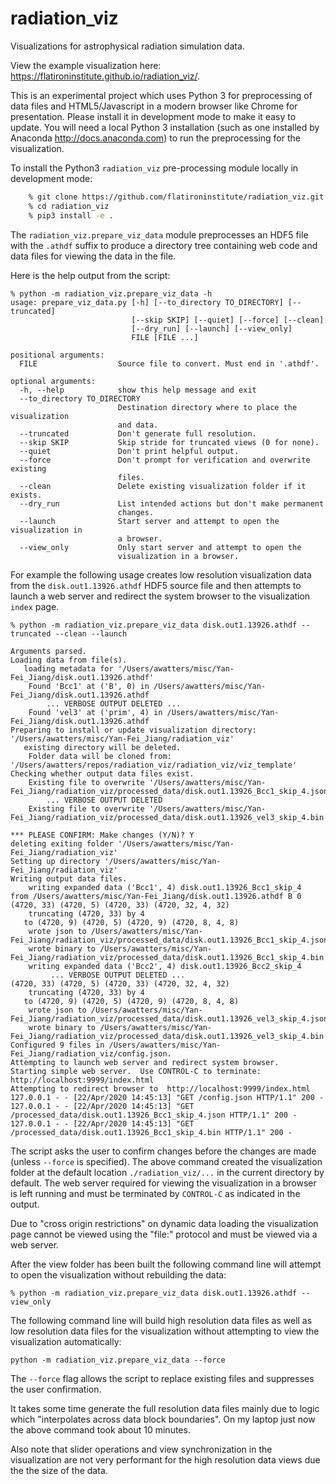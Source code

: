 # radiation_viz
Visualizations for astrophysical radiation simulation data.

View the example visualization here:
<a href="https://flatironinstitute.github.io/radiation_viz/">https://flatironinstitute.github.io/radiation_viz/</a>.

This is an experimental project which uses Python 3 for preprocessing of data files and HTML5/Javascript in a
modern browser like Chrome for presentation. Please install it in development mode to make it easy to update.
You will need a local Python 3 installation (such as one installed by Anaconda
http://docs.anaconda.com) to run the preprocessing for the visualization.

To install the Python3 `radiation_viz` pre-processing module locally in development mode:

```bash
    % git clone https://github.com/flatironinstitute/radiation_viz.git
    % cd radiation_viz
    % pip3 install -e .
```

The `radiation_viz.prepare_viz_data` module preprocesses an HDF5 file with the `.athdf` suffix
to produce a directory tree containing web code and data files for viewing the data in the file.

Here is the help output from the script:

```
% python -m radiation_viz.prepare_viz_data -h
usage: prepare_viz_data.py [-h] [--to_directory TO_DIRECTORY] [--truncated]
                           [--skip SKIP] [--quiet] [--force] [--clean]
                           [--dry_run] [--launch] [--view_only]
                           FILE [FILE ...]

positional arguments:
  FILE                  Source file to convert. Must end in '.athdf'.

optional arguments:
  -h, --help            show this help message and exit
  --to_directory TO_DIRECTORY
                        Destination directory where to place the visualization
                        and data.
  --truncated           Don't generate full resolution.
  --skip SKIP           Skip stride for truncated views (0 for none).
  --quiet               Don't print helpful output.
  --force               Don't prompt for verification and overwrite existing
                        files.
  --clean               Delete existing visualization folder if it exists.
  --dry_run             List intended actions but don't make permanent
                        changes.
  --launch              Start server and attempt to open the visualization in
                        a browser.
  --view_only           Only start server and attempt to open the
                        visualization in a browser.
```

For example the following usage creates low resolution visualization data
from the `disk.out1.13926.athdf` HDF5 source file
and then attempts to launch a web server and redirect the system browser to
the visualization `index` page.

```
% python -m radiation_viz.prepare_viz_data disk.out1.13926.athdf --truncated --clean --launch

Arguments parsed.
Loading data from file(s).
   loading metadata for '/Users/awatters/misc/Yan-Fei_Jiang/disk.out1.13926.athdf'
    Found 'Bcc1' at ('B', 0) in /Users/awatters/misc/Yan-Fei_Jiang/disk.out1.13926.athdf
        ... VERBOSE OUTPUT DELETED ...
    Found 'vel3' at ('prim', 4) in /Users/awatters/misc/Yan-Fei_Jiang/disk.out1.13926.athdf
Preparing to install or update visualization directory: '/Users/awatters/misc/Yan-Fei_Jiang/radiation_viz'
   existing directory will be deleted.
    Folder data will be cloned from: '/Users/awatters/repos/radiation_viz/radiation_viz/viz_template'
Checking whether output data files exist.
    Existing file to overwrite '/Users/awatters/misc/Yan-Fei_Jiang/radiation_viz/processed_data/disk.out1.13926_Bcc1_skip_4.json'
        ... VERBOSE OUTPUT DELETED
    Existing file to overwrite '/Users/awatters/misc/Yan-Fei_Jiang/radiation_viz/processed_data/disk.out1.13926_vel3_skip_4.bin'

*** PLEASE CONFIRM: Make changes (Y/N)? Y
deleting exiting folder '/Users/awatters/misc/Yan-Fei_Jiang/radiation_viz'
Setting up directory '/Users/awatters/misc/Yan-Fei_Jiang/radiation_viz'
Writing output data files.
    writing expanded data ('Bcc1', 4) disk.out1.13926_Bcc1_skip_4
from /Users/awatters/misc/Yan-Fei_Jiang/disk.out1.13926.athdf B 0
(4720, 33) (4720, 5) (4720, 33) (4720, 32, 4, 32)
    truncating (4720, 33) by 4
   to (4720, 9) (4720, 5) (4720, 9) (4720, 8, 4, 8)
    wrote json to /Users/awatters/misc/Yan-Fei_Jiang/radiation_viz/processed_data/disk.out1.13926_Bcc1_skip_4.json
    wrote binary to /Users/awatters/misc/Yan-Fei_Jiang/radiation_viz/processed_data/disk.out1.13926_Bcc1_skip_4.bin
    writing expanded data ('Bcc2', 4) disk.out1.13926_Bcc2_skip_4
         ... VERBOSE OUTPUT DELETED ...
(4720, 33) (4720, 5) (4720, 33) (4720, 32, 4, 32)
    truncating (4720, 33) by 4
   to (4720, 9) (4720, 5) (4720, 9) (4720, 8, 4, 8)
    wrote json to /Users/awatters/misc/Yan-Fei_Jiang/radiation_viz/processed_data/disk.out1.13926_vel3_skip_4.json
    wrote binary to /Users/awatters/misc/Yan-Fei_Jiang/radiation_viz/processed_data/disk.out1.13926_vel3_skip_4.bin
Configured 9 files in /Users/awatters/misc/Yan-Fei_Jiang/radiation_viz/config.json.
Attempting to launch web server and redirect system browser.
Starting simple web server.  Use CONTROL-C to terminate: http://localhost:9999/index.html
Attempting to redirect browser to  http://localhost:9999/index.html
127.0.0.1 - - [22/Apr/2020 14:45:13] "GET /config.json HTTP/1.1" 200 -
127.0.0.1 - - [22/Apr/2020 14:45:13] "GET /processed_data/disk.out1.13926_Bcc1_skip_4.json HTTP/1.1" 200 -
127.0.0.1 - - [22/Apr/2020 14:45:13] "GET /processed_data/disk.out1.13926_Bcc1_skip_4.bin HTTP/1.1" 200 -
```

The script asks the user to confirm changes before the changes are made (unless `--force` is specified).
The above command created the visualization folder at the default location `./radiation_viz/...` in the current
directory by default.  The web server required for 
viewing the visualization in a browser is left running and must be terminated by `CONTROL-C` as indicated in the
output.

Due to "cross origin restrictions" on dynamic data loading
the visualization page cannot be viewed using the "file:" protocol and
must be viewed via a web server.

After the view folder has been built the following command line will attempt to open
the visualization without rebuilding the data:

```
% python -m radiation_viz.prepare_viz_data disk.out1.13926.athdf --view_only
```

The following command line will build high resolution data files as well as low resolution data files for the visualization without
attempting to view the visualization automatically:

```
python -m radiation_viz.prepare_viz_data --force
```

The `--force` flag allows the script to replace existing files and suppresses the user confirmation.

It takes some time generate the full resolution data files mainly due to logic which "interpolates
across data block boundaries".  On my laptop just now the above command took about 10 minutes.

Also note that slider operations and view synchronization in the visualization are not very performant for the high
resolution data views due the the size of the data.
